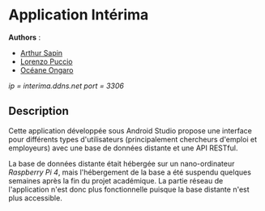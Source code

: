 # Application Intérima
**Authors** :
  - [Arthur Sapin](https://github.com/a-sapin)
  - [Lorenzo Puccio](https://gitlab.com/StOil-L)
  - [Océane Ongaro](https://github.com/AlyssaShep)

_ip = interima.ddns.net
port = 3306_


## Description
Cette application développée sous Android Studio propose une interface pour différents types d'utilisateurs (principalement chercheurs d'emploi et employeurs) avec une base de données distante et une API RESTful.

La base de données distante était hébergée sur un nano-ordinateur *Raspberry Pi 4*, mais l'hébergement de la base a été suspendu quelques semaines après la fin du projet académique. La partie réseau de l'application n'est donc plus fonctionnelle puisque la base distante n'est plus accessible.

